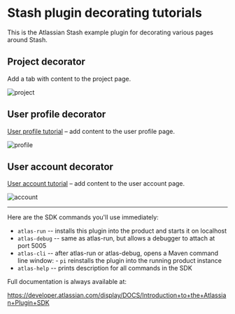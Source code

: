 # Stash plugin decorating tutorials

This is the Atlassian Stash example plugin for decorating various pages around Stash.

## Project decorator

Add a tab with content to the project page.

![project](http://monosnap.com/image/2fjKPfHnS29rilBsRgXijJBIq.png)

## User profile decorator

[User profile tutorial](https://developer.atlassian.com/stash/docs/latest/tutorials-and-examples/decorating-the-user-profile.html) – add content to the user profile page.

![profile](http://monosnap.com/image/UgHGsxIqvla4qAk0QjH0mk4yW.png)

## User account decorator

[User account tutorial](https://developer.atlassian.com/stash/docs/latest/tutorials-and-examples/decorating-the-user-account.html) – add content to the user account page.

![account](http://monosnap.com/image/3H2wXG7QHSr39FpnFbDpwnS8A.png)


----

Here are the SDK commands you'll use immediately:

* `atlas-run`   -- installs this plugin into the product and starts it on localhost
* `atlas-debug` -- same as atlas-run, but allows a debugger to attach at port 5005
* `atlas-cli`   -- after atlas-run or atlas-debug, opens a Maven command line window:
                 - `pi` reinstalls the plugin into the running product instance
* `atlas-help`  -- prints description for all commands in the SDK

Full documentation is always available at:

https://developer.atlassian.com/display/DOCS/Introduction+to+the+Atlassian+Plugin+SDK
